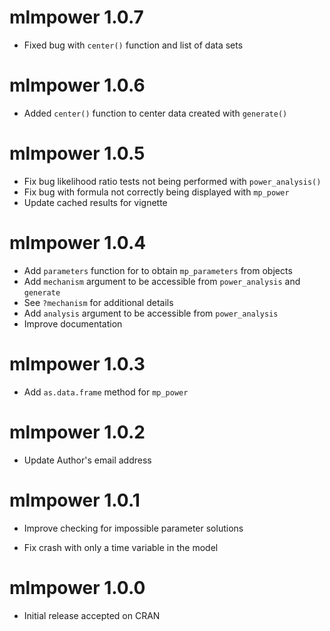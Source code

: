 # mlmpower 1.0.7

* Fixed bug with `center()` function and list of data sets

# mlmpower 1.0.6

* Added `center()` function to center data created with `generate()`

# mlmpower 1.0.5

* Fix bug likelihood ratio tests not being performed with `power_analysis()`
* Fix bug with formula not correctly being displayed with `mp_power`
* Update cached results for vignette

# mlmpower 1.0.4

* Add `parameters` function for to obtain `mp_parameters` from objects
* Add `mechanism` argument to be accessible from `power_analysis` and `generate`
* See `?mechanism` for additional details
* Add `analysis` argument to be accessible from `power_analysis`
* Improve documentation

# mlmpower 1.0.3

* Add `as.data.frame` method for `mp_power`

# mlmpower 1.0.2

* Update Author's email address

# mlmpower 1.0.1

* Improve checking for impossible parameter solutions

* Fix crash with only a time variable in the model

# mlmpower 1.0.0

* Initial release accepted on CRAN
